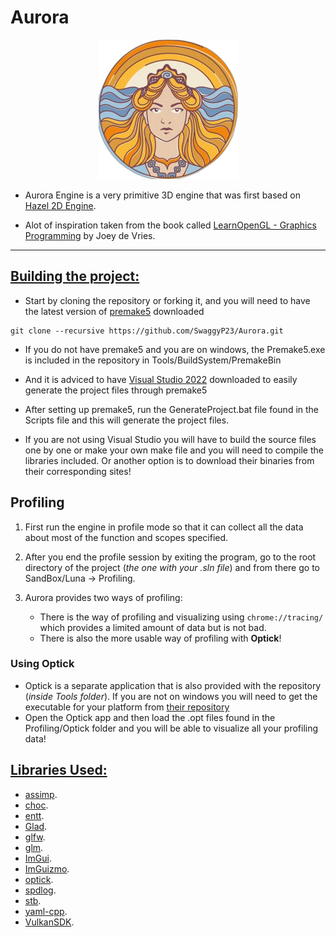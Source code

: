 # Aurora

<p align='center'>
    <img alt='Aurora' src=Resources/Icons/Auroraicon1.png>
</p>

- Aurora Engine is a very primitive 3D engine that was first based on [Hazel 2D Engine](https://github.com/TheCherno/Hazel). 

- Alot of inspiration taken from the book called [LearnOpenGL - Graphics Programming](https://learnopengl.com/) by Joey de Vries.

***

## <ins>Building the project: </ins>
- Start by cloning the repository or forking it, and you will need to have the latest version of [premake5](https://premake.github.io/download/) downloaded

```
git clone --recursive https://github.com/SwaggyP23/Aurora.git
```

- If you do not have premake5 and you are on windows, the Premake5.exe is included in the repository in Tools/BuildSystem/PremakeBin

- And it is adviced to have [Visual Studio 2022](https://visualstudio.microsoft.com/vs/) downloaded to easily generate the project files through premake5

- After setting up premake5, run the GenerateProject.bat file found in the Scripts file and this will generate the project files.

- If you are not using Visual Studio you will have to build the source files one by one or make your own make file and you will need to compile the libraries included. Or another option is to download their binaries from their corresponding sites!

## Profiling

1. First run the engine in profile mode so that it can collect all the data about most of the function and scopes specified.

2. After you end the profile session by exiting the program, go to the root directory of the project (*the one with your .sln file*) and from there go to SandBox/Luna -> Profiling.

3. Aurora provides two ways of profiling:
    - There is the way of profiling and visualizing using `chrome://tracing/` which provides a limited amount of data but is not bad.
    - There is also the more usable way of profiling with **Optick**!

### Using Optick

- Optick is a separate application that is also provided with the repository (*inside Tools folder*). If you are not on windows you will need to get the executable for your platform from [their repository](https://github.com/bombomby/optick)
- Open the Optick app and then load the .opt files found in the Profiling/Optick folder and you will be able to visualize all your profiling data!

## <ins>Libraries Used:</ins>

- [assimp](https://github.com/assimp/assimp).
- [choc](https://github.com/Tracktion/choc).
- [entt](https://github.com/skypjack/entt).
- [Glad](https://github.com/Dav1dde/glad/tree/master).
- [glfw](https://github.com/glfw/glfw).
- [glm](https://github.com/g-truc/glm).
- [ImGui](https://github.com/ocornut/imgui).
- [ImGuizmo](https://github.com/CedricGuillemet/ImGuizmo).
- [optick](https://github.com/bombomby/optick).
- [spdlog](https://github.com/gabime/spdlog).
- [stb](https://github.com/nothings/stb).
- [yaml-cpp](https://github.com/jbeder/yaml-cpp).
- [VulkanSDK](https://www.vulkan.org/).